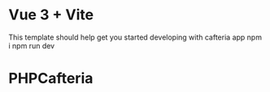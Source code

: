 # Vue 3 + Vite

This template should help get you started developing with cafteria app
npm i 
npm run dev 
# PHPCafteria
